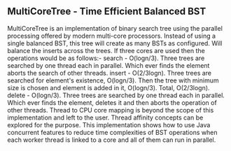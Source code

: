 ## MultiCoreTree - Time Efficient Balanced BST
MultiCoreTree is an implementation of binary search tree using the parallel processing offered by modern multi-core processors. Instead of using a single balanced BST, this tree will create as many BSTs as configured. Will balance the inserts across the trees. If three cores are used then the operations would be as follows:-
search - O(logn/3). Three trees are searched by one thread each in parallel. Which ever finds the element aborts the search of other threads.
insert - O(2/3logn). Three trees are searched for element's existence, O(logn/3). Then the tree with minimum size is chosen and element is added in it, O(logn/3). Total, O(2/3logn).
delete - O(logn/3). Three trees are searched by one thread each in parallel. Which ever finds the element, deletes it and then aborts the operation of other threads.
Thread to CPU core mapping is beyond the scope of this implementation and left to the user. Thread affinity concepts can be explored for the purpose.
This implementation shows how to use Java concurrent features to reduce time complexities of BST operations when each worker thread is linked to a core and all of them can run in parallel.